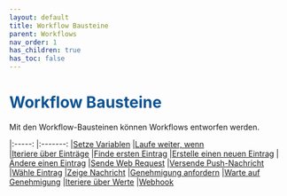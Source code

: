 ```yaml
---
layout: default
title: Workflow Bausteine
parent: Workflows
nav_order: 1
has_children: true
has_toc: false
---
```


# <span style="color:#0b5394">**Workflow Bausteine**</span>

Mit den Workflow-Bausteinen können Workflows entworfen werden.

|:-----:            |:-------:
|[Setze Variablen](/docs/workflows/grand-childs-bricks/set-variable.html)  |[Laufe weiter, wenn](/docs/workflows/grand-childs-bricks/continue-if.html)              
|[Iteriere über Einträge](/docs/workflows/grand-childs-bricks/iterate-records.html) |[Finde ersten Eintrag](/docs/workflows/grand-childs-bricks/get-first-record.html) 
|[Erstelle einen neuen Eintrag](/docs/workflows/grand-childs-bricks/create-record.html)  |[Ändere einen Eintrag](/docs/workflows/grand-childs-bricks/alter-record.html)
|[Sende Web Request](/docs/workflows/grand-childs-bricks/web-request.html)   |[Versende Push-Nachricht](/docs/workflows/grand-childs-bricks/choose-record.html) 
|[Wähle Eintrag](/docs/workflows/grand-childs-bricks/choose-record.html) |[Zeige Nachricht](/docs/workflows/grand-childs-bricks/send-notification.html)
|[Genehmigung anfordern](/docs/workflows/grand-childs-bricks/request-approval.html) |[Warte auf Genehmigung](/docs/workflows/grand-childs-bricks/await-approval.html)
|[Iteriere über Werte](/docs/workflows/grand-childs-bricks/iterate-values.html) |[Webhook](/docs/workflows/grand-childs-bricks/webhook.html)